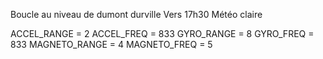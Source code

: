 Boucle au niveau de dumont durville
Vers 17h30
Météo claire

ACCEL_RANGE = 2
ACCEL_FREQ = 833
GYRO_RANGE = 8
GYRO_FREQ = 833
MAGNETO_RANGE = 4
MAGNETO_FREQ = 5
